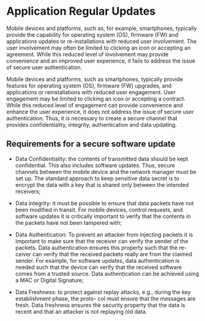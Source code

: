 # Application Regular Updates

Mobile devices and platforms, such as, for example, smartphones, typically provide the capability for operating system (OS), firmware (FW) and applications updates or re-installations with reduced user involvement. The user involvement may often be limited to clicking an icon or accepting an agreement. While this reduced level of involvement may provide convenience and an improved user experience, it fails to address the issue of secure user authentication.

Mobile devices and platforms, such as smartphones, typically provide features for operating system (OS), firmware (FW) upgrades, and applications or reinstallations with reduced user engagement. User engagement may be limited to clicking an icon or accepting a contract. While this reduced level of engagement can provide convenience and enhance the user experience, it does not address the issue of secure user authentication. Thus, it is necessary to create a secure channel that provides confidentiality, integrity, authentication and data updating.

## Requirements for a secure software update

* Data Confidentiality: the contents of transmitted data should be kept confidential. This also includes software updates. Thus, secure channels between the mobile device and the network manager must be set up. The standard approach to keep sensitive data secret is to encrypt the data with a key that is shared only between the intended receivers;

* Data integrity: it must be possible to ensure that data packets have not been modified in transit. For mobile devices, control requests, and software updates it is critically important to verify that the contents in the packets have not been tampered with;
 
* Data Authentication: To prevent an attacker from injecting packets it is important to make sure that the receiver can verify the sender of the packets. Data authentication ensures this property such that the re- ceiver can verify that the received packets really are from the claimed sender. For example, for software updates, data authentication is needed such that the device can verify that the received software comes from a trusted source. Data authentication can be achieved using a MAC or Digital Signature;

* Data Freshness: to protect against replay attacks, e.g., during the key establishment phase, the proto- col must ensure that the messages are fresh. Data freshness ensures the security property that the data is recent and that an attacker is not replaying old data.


